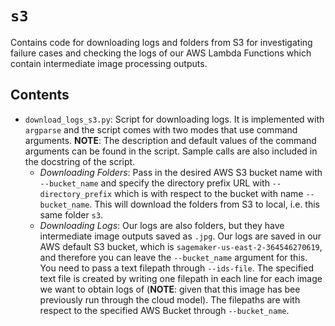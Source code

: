 # `s3`

Contains code for downloading logs and folders from S3 for investigating failure cases and checking the logs of our AWS Lambda Functions which contain intermediate image processing outputs.

## Contents

* `download_logs_s3.py`: Script for downloading logs. It is implemented with `argparse` and the script comes with two modes that use command arguments. **NOTE**: The description and default values of the command arguments can be found in the script. Sample calls are also included in the docstring of the script.
	* *Downloading Folders*: Pass in the desired AWS S3 bucket name with `--bucket_name` and specify the directory prefix URL with `--directory_prefix` which is with respect to the bucket with name `--bucket_name`. This will download the folders from S3 to local, i.e. this same folder `s3`.
	* *Downloading Logs*: Our logs are also folders, but they have intermediate image outputs saved as `.jpg`. Our logs are saved in our AWS default S3 bucket, which is `sagemaker-us-east-2-364546270619`, and therefore you can leave the `--bucket_name` argument for this. You need to pass a text filepath through `--ids-file`. The specified text file is created by writing one filepath in each line for each image we want to obtain logs of (**NOTE**: given that this image has bee previously run through the cloud model). The filepaths are with respect to the specified AWS Bucket through `--bucket_name`.